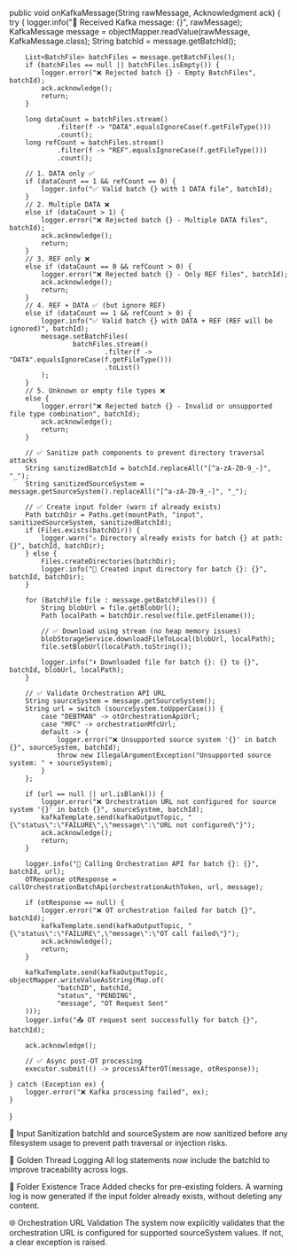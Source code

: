 public void onKafkaMessage(String rawMessage, Acknowledgment ack) {
    try {
        logger.info("📩 Received Kafka message: {}", rawMessage);
        KafkaMessage message = objectMapper.readValue(rawMessage, KafkaMessage.class);
        String batchId = message.getBatchId();

        List<BatchFile> batchFiles = message.getBatchFiles();
        if (batchFiles == null || batchFiles.isEmpty()) {
            logger.error("❌ Rejected batch {} - Empty BatchFiles", batchId);
            ack.acknowledge();
            return;
        }

        long dataCount = batchFiles.stream()
                .filter(f -> "DATA".equalsIgnoreCase(f.getFileType()))
                .count();
        long refCount = batchFiles.stream()
                .filter(f -> "REF".equalsIgnoreCase(f.getFileType()))
                .count();

        // 1. DATA only ✅
        if (dataCount == 1 && refCount == 0) {
            logger.info("✅ Valid batch {} with 1 DATA file", batchId);
        }
        // 2. Multiple DATA ❌
        else if (dataCount > 1) {
            logger.error("❌ Rejected batch {} - Multiple DATA files", batchId);
            ack.acknowledge();
            return;
        }
        // 3. REF only ❌
        else if (dataCount == 0 && refCount > 0) {
            logger.error("❌ Rejected batch {} - Only REF files", batchId);
            ack.acknowledge();
            return;
        }
        // 4. REF + DATA ✅ (but ignore REF)
        else if (dataCount == 1 && refCount > 0) {
            logger.info("✅ Valid batch {} with DATA + REF (REF will be ignored)", batchId);
            message.setBatchFiles(
                    batchFiles.stream()
                            .filter(f -> "DATA".equalsIgnoreCase(f.getFileType()))
                            .toList()
            );
        }
        // 5. Unknown or empty file types ❌
        else {
            logger.error("❌ Rejected batch {} - Invalid or unsupported file type combination", batchId);
            ack.acknowledge();
            return;
        }

        // ✅ Sanitize path components to prevent directory traversal attacks
        String sanitizedBatchId = batchId.replaceAll("[^a-zA-Z0-9_-]", "_");
        String sanitizedSourceSystem = message.getSourceSystem().replaceAll("[^a-zA-Z0-9_-]", "_");

        // ✅ Create input folder (warn if already exists)
        Path batchDir = Paths.get(mountPath, "input", sanitizedSourceSystem, sanitizedBatchId);
        if (Files.exists(batchDir)) {
            logger.warn("⚠️ Directory already exists for batch {} at path: {}", batchId, batchDir);
        } else {
            Files.createDirectories(batchDir);
            logger.info("📁 Created input directory for batch {}: {}", batchId, batchDir);
        }

        for (BatchFile file : message.getBatchFiles()) {
            String blobUrl = file.getBlobUrl();
            Path localPath = batchDir.resolve(file.getFilename());

            // ✅ Download using stream (no heap memory issues)
            blobStorageService.downloadFileToLocal(blobUrl, localPath);
            file.setBlobUrl(localPath.toString());

            logger.info("⬇️ Downloaded file for batch {}: {} to {}", batchId, blobUrl, localPath);
        }

        // ✅ Validate Orchestration API URL
        String sourceSystem = message.getSourceSystem();
        String url = switch (sourceSystem.toUpperCase()) {
            case "DEBTMAN" -> otOrchestrationApiUrl;
            case "MFC" -> orchestrationMfcUrl;
            default -> {
                logger.error("❌ Unsupported source system '{}' in batch {}", sourceSystem, batchId);
                throw new IllegalArgumentException("Unsupported source system: " + sourceSystem);
            }
        };

        if (url == null || url.isBlank()) {
            logger.error("❌ Orchestration URL not configured for source system '{}' in batch {}", sourceSystem, batchId);
            kafkaTemplate.send(kafkaOutputTopic, "{\"status\":\"FAILURE\",\"message\":\"URL not configured\"}");
            ack.acknowledge();
            return;
        }

        logger.info("🚀 Calling Orchestration API for batch {}: {}", batchId, url);
        OTResponse otResponse = callOrchestrationBatchApi(orchestrationAuthToken, url, message);

        if (otResponse == null) {
            logger.error("❌ OT orchestration failed for batch {}", batchId);
            kafkaTemplate.send(kafkaOutputTopic, "{\"status\":\"FAILURE\",\"message\":\"OT call failed\"}");
            ack.acknowledge();
            return;
        }

        kafkaTemplate.send(kafkaOutputTopic, objectMapper.writeValueAsString(Map.of(
                "batchID", batchId,
                "status", "PENDING",
                "message", "OT Request Sent"
        )));
        logger.info("📤 OT request sent successfully for batch {}", batchId);

        ack.acknowledge();

        // ✅ Async post-OT processing
        executor.submit(() -> processAfterOT(message, otResponse));

    } catch (Exception ex) {
        logger.error("❌ Kafka processing failed", ex);
    }
}

🔐 Input Sanitization
batchId and sourceSystem are now sanitized before any filesystem usage to prevent path traversal or injection risks.

🧵 Golden Thread Logging
All log statements now include the batchId to improve traceability across logs.

📁 Folder Existence Trace
Added checks for pre-existing folders. A warning log is now generated if the input folder already exists, without deleting any content.

🌐 Orchestration URL Validation
The system now explicitly validates that the orchestration URL is configured for supported sourceSystem values. If not, a clear exception is raised.
